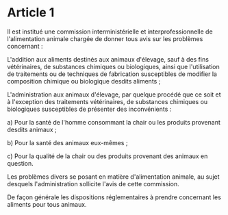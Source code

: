 # Article 1

Il est institué une commission interministérielle et interprofessionnelle de l'alimentation animale chargée de donner tous avis sur les problèmes concernant :

L'addition aux aliments destinés aux animaux d'élevage, sauf à des fins vétérinaires, de substances chimiques ou biologiques, ainsi que l'utilisation de traitements ou de techniques de fabrication susceptibles de modifier la composition chimique ou biologique desdits aliments ;

L'administration aux animaux d'élevage, par quelque procédé que ce soit et à l'exception des traitements vétérinaires, de substances chimiques ou biologiques susceptibles de présenter des inconvénients :

a) Pour la santé de l'homme consommant la chair ou les produits provenant desdits animaux ;

b) Pour la santé des animaux eux-mêmes ;

c) Pour la qualité de la chair ou des produits provenant des animaux en question.

Les problèmes divers se posant en matière d'alimentation animale, au sujet desquels l'administration sollicite l'avis de cette commission.

De façon générale les dispositions réglementaires à prendre concernant les aliments pour tous animaux.
